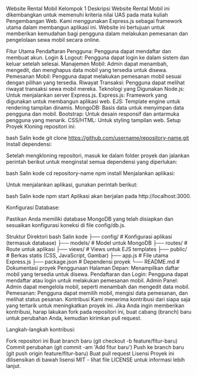 Website Rental Mobil Kelompok 1
Deskripsi
Website Rental Mobil ini dikembangkan untuk memenuhi kriteria nilai UAS pada mata kuliah Pengembangan Web. Kami menggunakan Express.js sebagai framework utama dalam membangun aplikasi ini. Website ini bertujuan untuk memberikan kemudahan bagi pengguna dalam melakukan pemesanan dan pengelolaan sewa mobil secara online.

Fitur Utama
Pendaftaran Pengguna: Pengguna dapat mendaftar dan membuat akun.
Login & Logout: Pengguna dapat login ke dalam sistem dan keluar setelah selesai.
Manajemen Mobil: Admin dapat menambah, mengedit, dan menghapus data mobil yang tersedia untuk disewa.
Pemesanan Mobil: Pengguna dapat melakukan pemesanan mobil sesuai dengan pilihan yang tersedia.
Riwayat Transaksi: Pengguna dapat melihat riwayat transaksi sewa mobil mereka.
Teknologi yang Digunakan
Node.js: Untuk menjalankan server Express.js.
Express.js: Framework yang digunakan untuk membangun aplikasi web.
EJS: Template engine untuk rendering tampilan dinamis.
MongoDB: Basis data untuk menyimpan data pengguna dan mobil.
Bootstrap: Untuk desain responsif dan antarmuka pengguna yang menarik.
CSS/HTML: Untuk styling tampilan web.
Setup Proyek
Kloning repositori ini:

bash
Salin kode
git clone https://github.com/username/repository-name.git
Install dependensi:

Setelah mengkloning repositori, masuk ke dalam folder proyek dan jalankan perintah berikut untuk menginstal semua dependensi yang diperlukan:

bash
Salin kode
cd repository-name
npm install
Menjalankan aplikasi:

Untuk menjalankan aplikasi, gunakan perintah berikut:

bash
Salin kode
npm start
Aplikasi akan berjalan pada http://localhost:3000.

Konfigurasi Database:

Pastikan Anda memiliki database MongoDB yang telah disiapkan dan sesuaikan konfigurasi koneksi di file config/db.js.

Struktur Direktori
bash
Salin kode
├── config/                # Konfigurasi aplikasi (termasuk database)
├── models/                # Model untuk MongoDB
├── routes/                # Route untuk aplikasi
├── views/                 # Views untuk EJS templates
├── public/                # Berkas statis (CSS, JavaScript, Gambar)
├── app.js                 # File utama Express.js
├── package.json           # Dependensi proyek
└── README.md              # Dokumentasi proyek
Penggunaan
Halaman Depan: Menampilkan daftar mobil yang tersedia untuk disewa.
Pendaftaran dan Login: Pengguna dapat mendaftar atau login untuk melakukan pemesanan mobil.
Admin Panel: Admin dapat mengelola mobil, seperti menambah dan mengedit data mobil.
Pemesanan: Pengguna dapat memilih mobil, mengisi data pemesanan, dan melihat status pesanan.
Kontribusi
Kami menerima kontribusi dari siapa saja yang tertarik untuk meningkatkan proyek ini. Jika Anda ingin memberikan kontribusi, harap lakukan fork pada repositori ini, buat cabang (branch) baru untuk perubahan Anda, kemudian kirimkan pull request.

Langkah-langkah kontribusi:

Fork repositori ini
Buat branch baru (git checkout -b feature/fitur-baru)
Commit perubahan (git commit -am 'Add fitur baru')
Push ke branch baru (git push origin feature/fitur-baru)
Buat pull request
Lisensi
Proyek ini dilisensikan di bawah lisensi MIT - lihat file LICENSE untuk informasi lebih lanjut.
